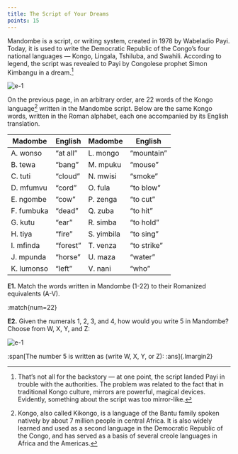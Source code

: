 ```yaml
---
title: The Script of Your Dreams
points: 15
---
```


Mandombe is a script, or writing system, created in 1978 by Wabeladio Payi. Today, it is used to write the
Democratic Republic of the Congo’s four national languages — Kongo, Lingala, Tshiluba, and Swahili.
According to legend, the script was revealed to Payi by Congolese prophet Simon Kimbangu in a dream.[^1]
[^1]: That’s not all for the backstory — at one point, the script landed Payi in trouble with the authorities. The problem was related to the fact that in
traditional Kongo culture, mirrors are powerful, magical devices. Evidently, something about the script was too mirror-like.

![e-1](../../../pimg/naclo2021e-1.png)

On the previous page, in an arbitrary order, are 22 words of the Kongo language[^2] written in the Mandombe
script. Below are the same Kongo words, written in the Roman alphabet, each one accompanied by its
English translation.

| Madombe | English | Madombe | English |
|-|-|-|-|
| A. wonso | “at all” | L. mongo | “mountain” |
| B. tewa | “bang” | M. mpuku | “mouse” |
| C. tuti | “cloud” | N. mwisi | “smoke” |
| D. mfumvu | “cord” | O. fula | “to blow” |
| E. ngombe | “cow” | P. zenga | “to cut” |
| F. fumbuka | “dead” | Q. zuba | “to hit” |
| G. kutu | “ear” | R. simba | “to hold” |
| H. tiya | “fire” | S. yimbila | “to sing” |
| I. mfinda | “forest” | T. venza | “to strike” |
| J. mpunda | “horse” | U. maza | “water” |
| K. lumonso | “left” | V. nani | “who” |


**E1.** Match the words written in Mandombe (1-22) to their Romanized equivalents (A-V).

:match{num=22}

[^2]: Kongo, also called Kikongo, is a language of the Bantu family spoken natively by about 7 million people in central Africa. It is also widely learned and
used as a second language in the Democratic Republic of the Congo, and has served as a basis of several creole languages in Africa and the Americas.


**E2.** Given the numerals 1, 2, 3, and 4, how would you write 5 in Mandombe? Choose from W, X, Y, and Z:

![e-1](../../../pimg/naclo2021e-2.png)


:span[The number 5 is written as (write W, X, Y, or Z): :ans]{.lmargin2}

